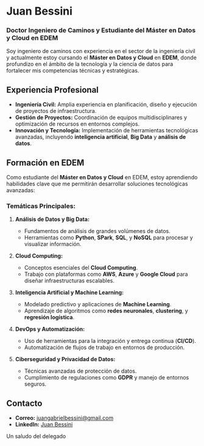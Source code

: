 # Juan Bessini
### Doctor Ingeniero de Caminos y Estudiante del Máster en Datos y Cloud en EDEM

Soy ingeniero de caminos con experiencia en el sector de la ingeniería civil y actualmente estoy cursando el **Máster en Datos y Cloud** en **EDEM**, donde profundizo en el ámbito de la tecnología y la ciencia de datos para fortalecer mis competencias técnicas y estratégicas.

## Experiencia Profesional
- **Ingeniería Civil:** Amplia experiencia en planificación, diseño y ejecución de proyectos de infraestructura.
- **Gestión de Proyectos:** Coordinación de equipos multidisciplinares y optimización de recursos en entornos complejos.
- **Innovación y Tecnología:** Implementación de herramientas tecnológicas avanzadas, incluyendo **inteligencia artificial**, **Big Data** y **análisis de datos**.

## Formación en EDEM
Como estudiante del **Máster en Datos y Cloud** en EDEM, estoy aprendiendo habilidades clave que me permitirán desarrollar soluciones tecnológicas avanzadas:

### Temáticas Principales:
1. **Análisis de Datos y Big Data:**
   - Fundamentos de análisis de grandes volúmenes de datos.
   - Herramientas como **Python**, **SPark**, **SQL**, y **NoSQL** para procesar y visualizar información.

2. **Cloud Computing:**
   - Conceptos esenciales del **Cloud Computing**.
   - Trabajo con plataformas como **AWS**, **Azure** y **Google Cloud** para diseñar infraestructuras escalables.

3. **Inteligencia Artificial y Machine Learning:**
   - Modelado predictivo y aplicaciones de **Machine Learning**.
   - Aprendizaje de algoritmos como **redes neuronales**, **clustering**, y **regresión logística**.

4. **DevOps y Automatización:**
   - Uso de herramientas para la integración y entrega continua (**CI/CD**).
   - Automatización de flujos de trabajo en entornos de producción.

5. **Ciberseguridad y Privacidad de Datos:**
   - Técnicas avanzadas de protección de datos.
   - Cumplimiento de regulaciones como **GDPR** y manejo de entornos seguros.

## Contacto
- **Correo:** juangabrielbessini@gmail.com
- **LinkedIn:** [Juan Bessini](https://www.linkedin.com/in/jbessini)

Un saludo del delegado
